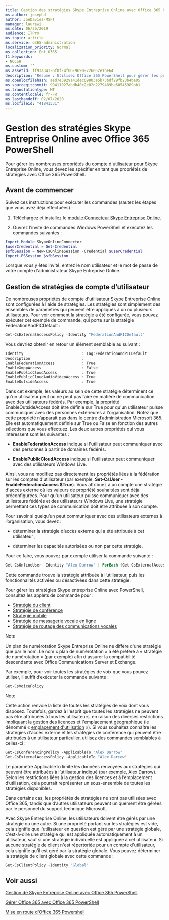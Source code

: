 ```yaml
---
title: Gestion des stratégies Skype Entreprise Online avec Office 365 PowerShell
ms.author: josephd
author: JoeDavies-MSFT
manager: laurawi
ms.date: 06/26/2019
audience: ITPro
ms.topic: article
ms.service: o365-administration
localization_priority: Normal
ms.collection: Ent_O365
f1.keywords:
- NOCSH
ms.custom: ''
ms.assetid: ff93a341-6f0f-4f06-9690-726052e1be64
description: "Résumé : Utilisez Office 365 PowerShell pour gérer les propriétés de votre compte d'utilisateur Skype Entreprise Online à l'aide de stratégies."
ms.openlocfilehash: aed7e3929a41dec69803a5b73bdf29fb23b4ba05
ms.sourcegitcommit: 99411927abdb40c2e82d2279489ba60545989bb1
ms.translationtype: MT
ms.contentlocale: fr-FR
ms.lasthandoff: 02/07/2020
ms.locfileid: "41841331"
---
```

# <a name="manage-skype-for-business-online-policies-with-office-365-powershell"></a>Gestion des stratégies Skype Entreprise Online avec Office 365 PowerShell

Pour gérer les nombreuses propriétés du compte d'utilisateur pour Skype Entreprise Online, vous devez les spécifier en tant que propriétés de stratégies avec Office 365 PowerShell.
  
## <a name="before-you-begin"></a>Avant de commencer

Suivez ces instructions pour exécuter les commandes (sautez les étapes que vous avez déjà effectuées) :
  
1. Téléchargez et installez le [module Connecteur Skype Entreprise Online](https://www.microsoft.com/download/details.aspx?id=39366).
    
2. Ouvrez l’invite de commandes Windows PowerShell et exécutez les commandes suivantes : 
    
```powershell
Import-Module SkypeOnlineConnector
$userCredential = Get-Credential
$sfbSession = New-CsOnlineSession -Credential $userCredential
Import-PSSession $sfbSession
  ```

Lorsque vous y êtes invité, entrez le nom utilisateur et le mot de passe de votre compte d'administrateur Skype Entreprise Online.
    
## <a name="manage-user-account-policies"></a>Gestion de stratégies de compte d’utilisateur

De nombreuses propriétés de compte d'utilisateur Skype Entreprise Online sont configurées à l'aide de stratégies. Les stratégies sont simplement des ensembles de paramètres qui peuvent être appliqués à un ou plusieurs utilisateurs. Pour voir comment la stratégie a été configurée, vous pouvez exécuter cet exemple de commande, qui porte sur la stratégie FederationAndPICDefault :
  
```powershell
Get-CsExternalAccessPolicy -Identity "FederationAndPICDefault"
```

Vous devriez obtenir en retour un élément semblable au suivant :
  
```powershell
Identity                          : Tag:FederationAndPICDefault
Description                       :
EnableFederationAccess            : True
EnableXmppAccess                  : False
EnablePublicCloudAccess           : True
EnablePublicCloudAudioVideoAccess : True
EnableOutsideAccess               : True
```

Dans cet exemple, les valeurs au sein de cette stratégie déterminent ce qu'un utilisateur peut ou ne peut pas faire en matière de communication avec des utilisateurs fédérés. Par exemple, la propriété EnableOutsideAccess doit être définie sur True pour qu'un utilisateur puisse communiquer avec des personnes extérieures à l'organisation. Notez que cette propriété n’apparaît pas dans le centre d’administration Microsoft 365. Elle est automatiquement définie sur True ou False en fonction des autres sélections que vous effectuez. Les deux autres propriétés qui vous intéressent sont les suivantes :
  
- **EnableFederationAccess** indique si l'utilisateur peut communiquer avec des personnes à partir de domaines fédérés.
    
- **EnablePublicCloudAccess** indique si l'utilisateur peut communiquer avec des utilisateurs Windows Live.
    
Ainsi, vous ne modifiez pas directement les propriétés liées à la fédération sur les comptes d'utilisateur (par exemple, **Set-CsUser -EnableFederationAccess $True**). Vous attribuez à un compte une stratégie d'accès externe où les valeurs de propriété souhaitées sont déjà préconfigurées. Pour qu'un utilisateur puisse communiquer avec des utilisateurs fédérés et des utilisateurs Windows Live, une stratégie permettant ces types de communication doit être attribuée à son compte.
  
Pour savoir si quelqu’un peut communiquer avec des utilisateurs externes à l’organisation, vous devez :
  
- déterminer la stratégie d’accès externe qui a été attribuée à cet utilisateur ;
    
- déterminer les capacités autorisées ou non par cette stratégie.
    
Pour ce faire, vous pouvez par exemple utiliser la commande suivante :
  
```powershell
Get-CsOnlineUser -Identity "Alex Darrow" | ForEach {Get-CsExternalAccessPolicy -Identity $_.ExternalAccessPolicy}
```

Cette commande trouve la stratégie attribuée à l’utilisateur, puis les fonctionnalités activées ou désactivées dans cette stratégie.
  
Pour gérer les stratégies Skype entreprise Online avec PowerShell, consultez les applets de commande pour :

- [Stratégie du client](https://docs.microsoft.com/previous-versions//mt228132(v=technet.10)#client-policy-cmdlets)
- [Stratégie de conférence](https://docs.microsoft.com/previous-versions//mt228132(v=technet.10)#conferencing-policy-cmdlets)
- [Stratégie mobile](https://docs.microsoft.com/previous-versions//mt228132(v=technet.10)#mobile-policy-cmdlets)
- [Stratégie de messagerie vocale en ligne](https://docs.microsoft.com/previous-versions//mt228132(v=technet.10)#online-voicemail-policy-cmdlets)
- [Stratégie de routage des communications vocales](https://docs.microsoft.com/previous-versions//mt228132(v=technet.10)#voice-routing-policy-cmdlets)


> [!NOTE]
> Un plan de numérotation Skype Entreprise Online ne diffère d'une stratégie que par le nom. Le nom « plan de numérotation » a été préféré à « stratégie de numérotation » (par exemple) afin d'assurer la compatibilité descendante avec Office Communications Server et Exchange. 
  
Par exemple, pour voir toutes les stratégies de voix que vous pouvez utiliser, il suffit d’exécuter la commande suivante :
  
```powershell
Get-CsVoicePolicy
```

> [!NOTE]
> Cette action renvoie la liste de toutes les stratégies de voix dont vous disposez. Toutefois, gardez à l'esprit que toutes les stratégies ne peuvent pas être attribuées à tous les utilisateurs, en raison des diverses restrictions impliquant la gestion des licences et l'emplacement géographique (le dénommé « [emplacement d'utilisation](https://msdn.microsoft.com/library/azure/dn194136.aspx) »). Si vous souhaitez connaître les stratégies d'accès externe et les stratégies de conférence qui peuvent être attribuées à un utilisateur particulier, utilisez des commandes semblables à celles-ci : 

```powershell
Get-CsConferencingPolicy -ApplicableTo "Alex Darrow"
Get-CsExternalAccessPolicy -ApplicableTo "Alex Darrow"
```

Le paramètre ApplicableTo limite les données renvoyées aux stratégies qui peuvent être attribuées à l’utilisateur indiqué (par exemple, Alex Darrow). Selon les restrictions liées à la gestion des licences et à l’emplacement d’utilisation, cela pourrait représenter un sous-ensemble de toutes les stratégies disponibles. 
  
Dans certains cas, les propriétés de stratégies ne sont pas utilisées avec Office 365, tandis que d’autres utilisateurs peuvent uniquement être gérées par le personnel du support technique Microsoft. 
  
Avec Skype Entreprise Online, les utilisateurs doivent être gérés par une stratégie ou une autre. Si une propriété portant sur les stratégies est vide, cela signifie que l'utilisateur en question est géré par une stratégie globale, c'est-à-dire une stratégie qui est appliquée automatiquement à un utilisateur, sauf si une stratégie individuelle est appliquée à cet utilisateur. Si aucune stratégie de client n'est répertoriée pour un compte d'utilisateur, cela signifie qu'il est géré par la stratégie globale. Vous pouvez déterminer la stratégie de client globale avec cette commande :
  
```powershell
Get-CsClientPolicy -Identity "Global"
```

## <a name="see-also"></a>Voir aussi

[Gestion de Skype Entreprise Online avec Office 365 PowerShell](manage-skype-for-business-online-with-office-365-powershell.md)
  
[Gérer Office 365 avec Office 365 PowerShell](manage-office-365-with-office-365-powershell.md)
  
[Mise en route d'Office 365 Powershell](getting-started-with-office-365-powershell.md)

